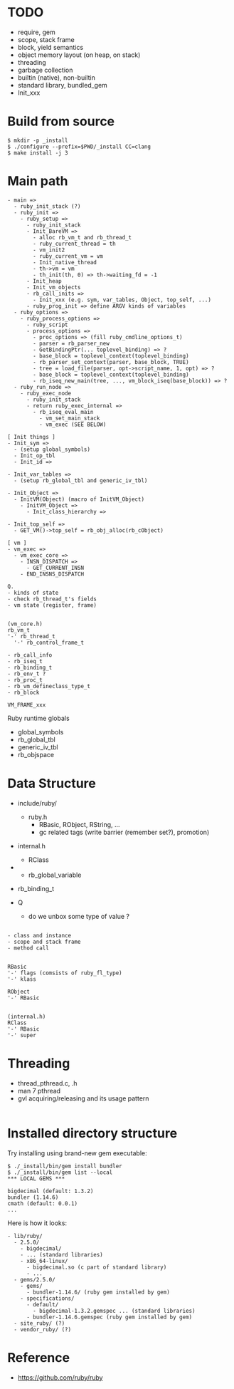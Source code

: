 <!--
{
  "title": "Ruby",
  "date": "2017-04-21T16:32:41+09:00",
  "category": "",
  "tags": [],
  "draft": true
}
-->

# TODO

- require, gem
- scope, stack frame
- block, yield semantics
- object memory layout (on heap, on stack)
- threading
- garbage collection
- builtin (native), non-builtin
- standard library, bundled_gem
- Init_xxx


# Build from source

```
$ mkdir -p _install
$ ./configure --prefix=$PWD/_install CC=clang
$ make install -j 3
```


# Main path

```
- main =>
  - ruby_init_stack (?)
  - ruby_init =>
    - ruby_setup =>
      - ruby_init_stack
      - Init_BareVM =>
        - alloc rb_vm_t and rb_thread_t
        - ruby_current_thread = th
        - vm_init2
        - ruby_current_vm = vm
        - Init_native_thread
        - th->vm = vm
        - th_init(th, 0) => th->waiting_fd = -1
      - Init_heap
      - Init_vm_objects
      - rb_call_inits =>
        - Init_xxx (e.g. sym, var_tables, Object, top_self, ...)
      - ruby_prog_init => define ARGV kinds of variables
  - ruby_options =>
    - ruby_process_options =>
      - ruby_script
      - process_options =>
        - proc_options => (fill ruby_cmdline_options_t)
        - parser = rb_parser_new
        - GetBindingPtr(... toplevel_binding) => ?
        - base_block = toplevel_context(toplevel_binding)
        - rb_parser_set_context(parser, base_block, TRUE)
        - tree = load_file(parser, opt->script_name, 1, opt) => ?
        - base_block = toplevel_context(toplevel_binding)
        - rb_iseq_new_main(tree, ..., vm_block_iseq(base_block)) => ?
  - ruby_run_node =>
    - ruby_exec_node
      - ruby_init_stack
      - return ruby_exec_internal =>
        - rb_iseq_eval_main
          - vm_set_main_stack
          - vm_exec (SEE BELOW)

[ Init things ]
- Init_sym =>
  - (setup global_symbols)
  - Init_op_tbl
  - Init_id =>

- Init_var_tables =>
  - (setup rb_global_tbl and generic_iv_tbl)

- Init_Object =>
  - InitVM(Object) (macro of InitVM_Object)
    - InitVM_Object =>
      - Init_class_hierarchy =>

- Init_top_self =>
  - GET_VM()->top_self = rb_obj_alloc(rb_cObject)

[ vm ]
- vm_exec =>
  - vm_exec_core =>
    - INSN_DISPATCH =>
      - GET_CURRENT_INSN
    - END_INSNS_DISPATCH

Q.
- kinds of state
- check rb_thread_t's fields
- vm state (register, frame)


(vm_core.h)
rb_vm_t
'-' rb_thread_t
  '-' rb_control_frame_t

- rb_call_info
- rb_iseq_t
- rb_binding_t
- rb_env_t ?
- rb_proc_t
- rb_vm_defineclass_type_t
- rb_block

VM_FRAME_xxx
```

Ruby runtime globals

- global_symbols
- rb_global_tbl
- generic_iv_tbl
- rb_objspace


# Data Structure

- include/ruby/
  - ruby.h
    - RBasic, RObject, RString, ...
    - gc related tags (write barrier (remember set?), promotion)

- internal.h
  - RClass

-
  - rb_global_variable

- rb_binding_t

- Q
  - do we unbox some type of value ?

```

- class and instance
- scope and stack frame
- method call


RBasic
'-' flags (comsists of ruby_fl_type)
'-' klass

RObject
'-' RBasic


(internal.h)
RClass
'-' RBasic
'-' super
```


# Threading

- thread_pthread.c, .h
- man 7 pthread
- gvl acquiring/releasing and its usage pattern

```
```


# Installed directory structure

Try installing using brand-new gem executable:

```
$ ./_install/bin/gem install bundler
$ ./_install/bin/gem list --local
*** LOCAL GEMS ***

bigdecimal (default: 1.3.2)
bundler (1.14.6)
cmath (default: 0.0.1)
...
```

Here is how it looks:

```
- lib/ruby/
  - 2.5.0/
    - bigdecimal/
    - ... (standard libraries)
    - x86_64-linux/
      - bigdecimal.so (c part of standard library)
      - ...
  - gems/2.5.0/
    - gems/
      - bundler-1.14.6/ (ruby gem installed by gem)
    - specifications/
      - default/
        - bigdecimal-1.3.2.gemspec ... (standard libraries)
      - bundler-1.14.6.gemspec (ruby gem installed by gem)
  - site_ruby/ (?)
  - vendor_ruby/ (?)
```


# Reference

- https://github.com/ruby/ruby

